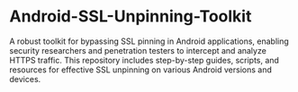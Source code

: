 # Android-SSL-Unpinning-Toolkit
A robust toolkit for bypassing SSL pinning in Android applications, enabling security researchers and penetration testers to intercept and analyze HTTPS traffic. This repository includes step-by-step guides, scripts, and resources for effective SSL unpinning on various Android versions and devices.
